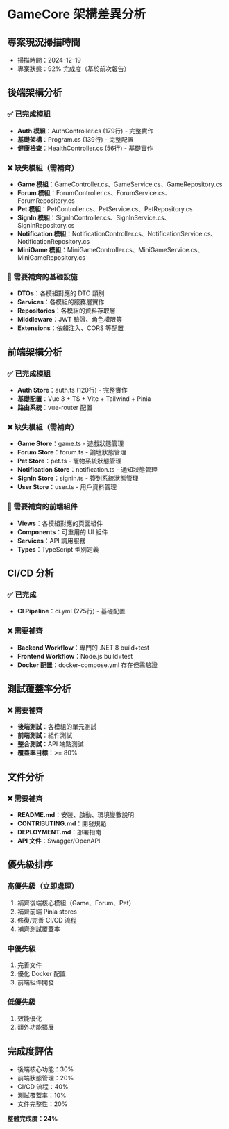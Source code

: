 # GameCore 架構差異分析

## 專案現況掃描時間
- 掃描時間：2024-12-19
- 專案狀態：92% 完成度（基於前次報告）

## 後端架構分析

### ✅ 已完成模組
- **Auth 模組**：AuthController.cs (179行) - 完整實作
- **基礎架構**：Program.cs (139行) - 完整配置
- **健康檢查**：HealthController.cs (56行) - 基礎實作

### ❌ 缺失模組（需補齊）
- **Game 模組**：GameController.cs、GameService.cs、GameRepository.cs
- **Forum 模組**：ForumController.cs、ForumService.cs、ForumRepository.cs  
- **Pet 模組**：PetController.cs、PetService.cs、PetRepository.cs
- **SignIn 模組**：SignInController.cs、SignInService.cs、SignInRepository.cs
- **Notification 模組**：NotificationController.cs、NotificationService.cs、NotificationRepository.cs
- **MiniGame 模組**：MiniGameController.cs、MiniGameService.cs、MiniGameRepository.cs

### 🔧 需要補齊的基礎設施
- **DTOs**：各模組對應的 DTO 類別
- **Services**：各模組的服務層實作
- **Repositories**：各模組的資料存取層
- **Middleware**：JWT 驗證、角色權限等
- **Extensions**：依賴注入、CORS 等配置

## 前端架構分析

### ✅ 已完成模組
- **Auth Store**：auth.ts (120行) - 完整實作
- **基礎配置**：Vue 3 + TS + Vite + Tailwind + Pinia
- **路由系統**：vue-router 配置

### ❌ 缺失模組（需補齊）
- **Game Store**：game.ts - 遊戲狀態管理
- **Forum Store**：forum.ts - 論壇狀態管理
- **Pet Store**：pet.ts - 寵物系統狀態管理
- **Notification Store**：notification.ts - 通知狀態管理
- **SignIn Store**：signin.ts - 簽到系統狀態管理
- **User Store**：user.ts - 用戶資料管理

### 🔧 需要補齊的前端組件
- **Views**：各模組對應的頁面組件
- **Components**：可重用的 UI 組件
- **Services**：API 調用服務
- **Types**：TypeScript 型別定義

## CI/CD 分析

### ✅ 已完成
- **CI Pipeline**：ci.yml (275行) - 基礎配置

### ❌ 需要補齊
- **Backend Workflow**：專門的 .NET 8 build+test
- **Frontend Workflow**：Node.js build+test
- **Docker 配置**：docker-compose.yml 存在但需驗證

## 測試覆蓋率分析

### ❌ 需要補齊
- **後端測試**：各模組的單元測試
- **前端測試**：組件測試
- **整合測試**：API 端點測試
- **覆蓋率目標**：>= 80%

## 文件分析

### ❌ 需要補齊
- **README.md**：安裝、啟動、環境變數說明
- **CONTRIBUTING.md**：開發規範
- **DEPLOYMENT.md**：部署指南
- **API 文件**：Swagger/OpenAPI

## 優先級排序

### 高優先級（立即處理）
1. 補齊後端核心模組（Game、Forum、Pet）
2. 補齊前端 Pinia stores
3. 修復/完善 CI/CD 流程
4. 補齊測試覆蓋率

### 中優先級
1. 完善文件
2. 優化 Docker 配置
3. 前端組件開發

### 低優先級
1. 效能優化
2. 額外功能擴展

## 完成度評估
- 後端核心功能：30%
- 前端狀態管理：20%
- CI/CD 流程：40%
- 測試覆蓋率：10%
- 文件完整性：20%

**整體完成度：24%**